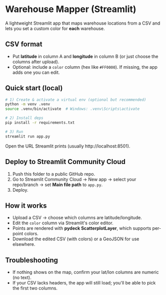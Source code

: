 
# Warehouse Mapper (Streamlit)

A lightweight Streamlit app that maps warehouse locations from a CSV and lets you set a custom color for **each** warehouse.

## CSV format
- Put **latitude** in column A and **longitude** in column B (or just choose the columns after upload).
- Optional: include a `color` column (hex like `#FF0000`). If missing, the app adds one you can edit.

## Quick start (local)
```bash
# 1) Create & activate a virtual env (optional but recommended)
python -m venv .venv
source .venv/bin/activate  # Windows: .venv\Scripts\activate

# 2) Install deps
pip install -r requirements.txt

# 3) Run
streamlit run app.py
```

Open the URL Streamlit prints (usually http://localhost:8501).

## Deploy to Streamlit Community Cloud
1. Push this folder to a public GitHub repo.
2. Go to Streamlit Community Cloud → New app → select your repo/branch → set **Main file path** to `app.py`.
3. Deploy.

## How it works
- Upload a CSV → choose which columns are latitude/longitude.
- Edit the `color` column via Streamlit's color editor.
- Points are rendered with **pydeck ScatterplotLayer**, which supports per-point colors.
- Download the edited CSV (with colors) or a GeoJSON for use elsewhere.

## Troubleshooting
- If nothing shows on the map, confirm your lat/lon columns are numeric (no text).
- If your CSV lacks headers, the app will still load; you'll be able to pick the first two columns.
